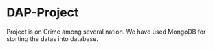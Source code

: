# DAP-Project
Project is on Crime among several nation.
We have used MongoDB for storting the datas into database.

